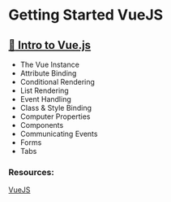 # Getting Started VueJS


## [:open_file_folder: Intro to Vue.js ](https://github.com/khairul-abdi/khairul-abdi-Getting_Started_VueJS/tree/master/Intro%20to%20Vue.js)
* The Vue Instance
* Attribute Binding
* Conditional Rendering
* List Rendering
* Event Handling
* Class & Style Binding
* Computer Properties
* Components
* Communicating Events
* Forms 
* Tabs



### Resources:
[VueJS](https://www.vuemastery.com/courses/intro-to-vue-js/vue-instance/) 
